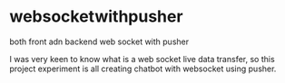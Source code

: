 # websocketwithpusher
both front adn backend web socket with pusher


I was very keen to know what is a web socket live data transfer, so this project experiment is all creating chatbot with websocket using pusher.
